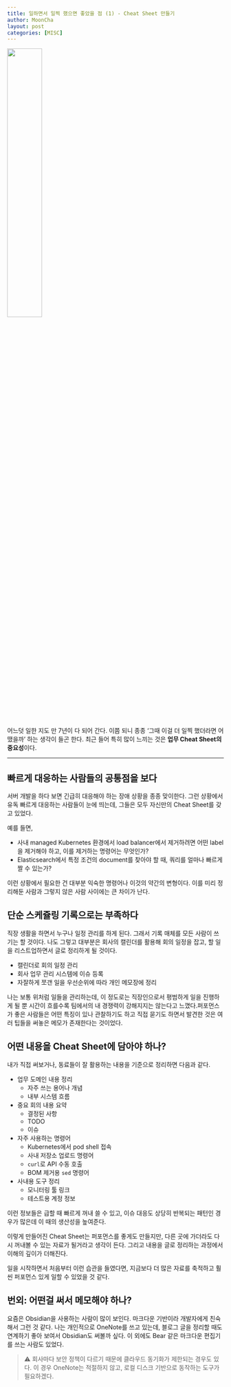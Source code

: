 ```yaml
---
title: 일하면서 일찍 했으면 좋았을 점 (1) - Cheat Sheet 만들기
author: MoonCha
layout: post
categories: [MISC]
---
```


<img src="{{ 'assets/images/working-man-with-tools.png' | relative_url }}" alt="" width="40%" />

어느덧 일한 지도 만 7년이 다 되어 간다. 이쯤 되니 종종 ‘그때 이걸 더 일찍 했더라면 어땠을까’ 하는 생각이 들곤 한다. 최근 들어 특히 많이 느끼는 것은 **업무 Cheat Sheet의 중요성**이다.

---

## 빠르게 대응하는 사람들의 공통점을 보다

서버 개발을 하다 보면 긴급히 대응해야 하는 장애 상황을 종종 맞이한다. 그런 상황에서 유독 빠르게 대응하는 사람들이 눈에 띄는데, 그들은 모두 자신만의 Cheat Sheet를 갖고 있었다.

예를 들면,

- 사내 managed Kubernetes 환경에서 load balancer에서 제거하려면 어떤 label을 제거해야 하고, 이를 제거하는 명령어는 무엇인가?
- Elasticsearch에서 특정 조건의 document를 찾아야 할 때, 쿼리를 얼마나 빠르게 짤 수 있는가?

이런 상황에서 필요한 건 대부분 익숙한 명령어나 이것의 약간의 변형이다. 이를 미리 정리해둔 사람과 그렇지 않은 사람 사이에는 큰 차이가 난다.

## 단순 스케쥴링 기록으로는 부족하다

직장 생활을 하면서 누구나 일정 관리를 하게 된다. 그래서 기록 매체를 모든 사람이 쓰기는 할 것이다. 나도 그렇고 대부분은 회사의 캘린더를 활용해 회의 일정을 잡고, 할 일을 리스트업하면서 글로 정리하게 될 것이다.

- 캘린더로 회의 일정 관리
- 회사 업무 관리 시스템에 이슈 등록
- 자잘하게 쪼갠 일을 우선순위에 따라 개인 메모장에 정리

나는 보통 위처럼 일들을 관리하는데, 이 정도로는 직장인으로서 평범하게 일을 진행하게 될 뿐 시간이 흐를수록 팀에서의 내 경쟁력이 강해지지는 않는다고 느꼈다.퍼포먼스가 좋은 사람들은 어떤 특징이 있나 관찰하기도 하고 직접 묻기도 하면서 발견한 것은 여러 팁들을 써놓은 메모가 존재한다는 것이었다.

## 어떤 내용을 Cheat Sheet에 담아야 하나?

내가 직접 써보거나, 동료들이 잘 활용하는 내용을 기준으로 정리하면 다음과 같다.

- 업무 도메인 내용 정리
  - 자주 쓰는 용어나 개념
  - 내부 시스템 흐름
- 중요 회의 내용 요약
  - 결정된 사항
  - TODO
  - 이슈
- 자주 사용하는 명령어
  - Kubernetes에서 pod shell 접속  
  - 사내 저장소 업로드 명령어
  - `curl`로 API 수동 호출  
  - BOM 제거용 `sed` 명령어
- 사내용 도구 정리
  - 모니터링 툴 링크
  - 테스트용 계정 정보

이런 정보들은 급할 때 빠르게 꺼내 쓸 수 있고, 이슈 대응도 상당히 반복되는 패턴인 경우가 많은데 이 때의 생산성을 높여준다.

이렇게 만들어진 Cheat Sheet는 퍼포먼스를 좋게도 만들지만, 다른 곳에 가더라도 다시 꺼내볼 수 있는 자료가 될거라고 생각이 든다. 그리고 내용을 글로 정리하는 과정에서 이해의 깊이가 더해진다.

일을 시작하면서 처음부터 이런 습관을 들였다면, 지금보다 더 많은 자료를 축적하고 훨씬 퍼포먼스 있게 일할 수 있었을 것 같다.


## 번외: 어떤걸 써서 메모해야 하나?

요즘은 Obsidian을 사용하는 사람이 많이 보인다. 마크다운 기반이라 개발자에게 친숙해서 그런 것 같다. 나는 개인적으로 OneNote를 쓰고 있는데, 블로그 글을 정리할 때도 연계하기 좋아 보여서 Obsidian도 써볼까 싶다. 이 외에도 Bear 같은 마크다운 편집기를 쓰는 사람도 있었다.

> ⚠️ 회사마다 보안 정책이 다르기 때문에 클라우드 동기화가 제한되는 경우도 있다. 이 경우 OneNote는 적절하지 않고, 로컬 디스크 기반으로 동작하는 도구가 필요하겠다.
